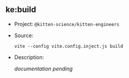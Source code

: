 ## ke:build

-   Project: `@kitten-science/kitten-engineers`
-   Source:

    ```shell
    vite --config vite.config.inject.js build
    ```

-   Description:

    _documentation pending_
